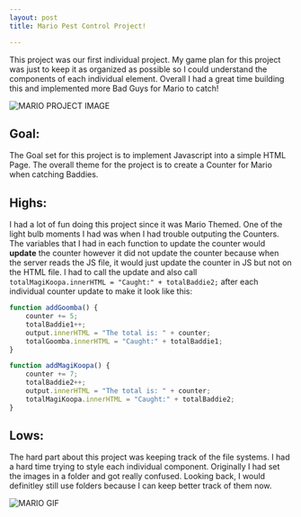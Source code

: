 ```yaml
---
layout: post
title: Mario Pest Control Project!

---
```




This project was our first individual project. My game plan for this project was just to keep it as organized as possible
so I could understand the components of each individual element.  Overall I had a great time building this and implemented
more Bad Guys for Mario to catch!

![MARIO PROJECT IMAGE](https://patticus3rd.github.io/images/mario_project.png)

## Goal:
The Goal set for this project is to implement Javascript into a simple HTML Page.  The overall theme for the project is to create a Counter for Mario when catching Baddies. 

## Highs:
I had a lot of fun doing this project since it was Mario Themed.  One of the light bulb moments I had was when I had trouble outputing the Counters.  The variables that I had in each function to update the counter would **update** the counter however it did not update the counter because when the server reads the JS file, it would just update the counter in JS but not on the HTML file.  I had to call the update and also call ```totalMagiKoopa.innerHTML = "Caught:" + totalBaddie2;``` after each individual counter update to make it look like this:
```javascript
function addGoomba() {
    counter += 5;
    totalBaddie1++;
    output.innerHTML = "The total is: " + counter;
    totalGoomba.innerHTML = "Caught:" + totalBaddie1;
}

function addMagiKoopa() {
    counter += 7;
    totalBaddie2++;
    output.innerHTML = "The total is: " + counter;
    totalMagiKoopa.innerHTML = "Caught:" + totalBaddie2;
}
```

## Lows:
The hard part about this project was keeping track of the file systems. I had a hard time trying to style each individual component.  Originally I had set the images in a folder and got really confused. Looking back, I would definitley still use folders because I can keep better track of them now.



![MARIO GIF](https://patticus3rd.github.io/images/mario_gif.gif)



